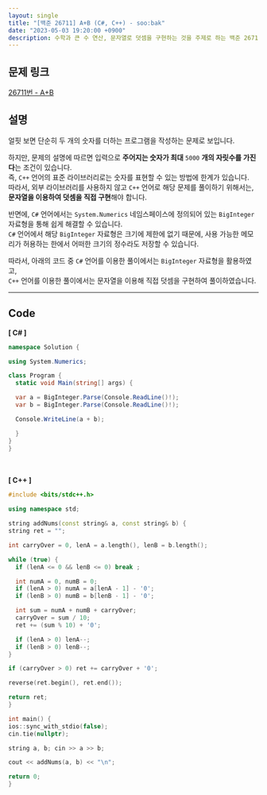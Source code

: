 ```yaml
---
layout: single
title: "[백준 26711] A+B (C#, C++) - soo:bak"
date: "2023-05-03 19:20:00 +0900"
description: 수학과 큰 수 연산, 문자열로 덧셈을 구현하는 것을 주제로 하는 백준 26711번 알고리즘 문제를 C# 과 C++ 로 풀이 및 해설
---
```


## 문제 링크
  [26711번 - A+B](https://www.acmicpc.net/problem/26711)

## 설명
얼핏 보면 단순히 두 개의 숫자를 더하는 프로그램을 작성하는 문제로 보입니다. <br>

하지만, 문제의 설명에 따르면 입력으로 <b>주어지는 숫자가 최대</b> `5000` <b>개의 자릿수를 가진다</b>는 조건이 있습니다.<br>
즉, `C++` 언어의 표준 라이브러리로는 숫자를 표현할 수 있는 방법에 한계가 있습니다. <br>
따라서, 외부 라이브러리를 사용하지 않고 `C++` 언어로 해당 문제를 풀이하기 위해서는, <b>문자열을 이용하여 덧셈을 직접 구현</b>해야 합니다. <br>

반면에, `C#` 언어에서는 `System.Numerics` 네임스페이스에 정의되어 있는 `BigInteger` 자료형을 통해 쉽게 해결할 수 있습니다. <br>
`C#` 언어에서 해당 `BigInteger` 자료형은 크기에 제한에 없기 때문에, 사용 가능한 메모리가 허용하는 한에서 어떠한 크기의 정수라도 저장할 수 있습니다. <br>

따라서, 아래의 코드 중 `C#` 언어를 이용한 풀이에서는 `BigInteger` 자료형을 활용하였고, <br>
`C++` 언어를 이용한 풀이에서는 문자열을 이용해 직접 덧셈을 구현하여 풀이하였습니다. <br>

- - -

## Code
<b>[ C# ] </b>
<br>

  ```c#
namespace Solution {

  using System.Numerics;

  class Program {
    static void Main(string[] args) {

    var a = BigInteger.Parse(Console.ReadLine()!);
    var b = BigInteger.Parse(Console.ReadLine()!);

    Console.WriteLine(a + b);

    }
  }
}
  ```
<br><br>
<b>[ C++ ] </b>
<br>

  ```c++
#include <bits/stdc++.h>

using namespace std;

string addNums(const string& a, const string& b) {
  string ret = "";

  int carryOver = 0, lenA = a.length(), lenB = b.length();

  while (true) {
    if (lenA <= 0 && lenB <= 0) break ;

    int numA = 0, numB = 0;
    if (lenA > 0) numA = a[lenA - 1] - '0';
    if (lenB > 0) numB = b[lenB - 1] - '0';

    int sum = numA + numB + carryOver;
    carryOver = sum / 10;
    ret += (sum % 10) + '0';

    if (lenA > 0) lenA--;
    if (lenB > 0) lenB--;
  }

  if (carryOver > 0) ret += carryOver + '0';

  reverse(ret.begin(), ret.end());

  return ret;
}

int main() {
  ios::sync_with_stdio(false);
  cin.tie(nullptr);

  string a, b; cin >> a >> b;

  cout << addNums(a, b) << "\n";

  return 0;
}
  ```
